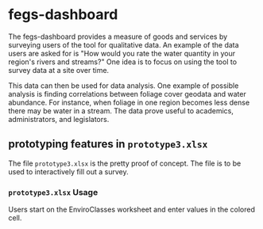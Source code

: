 # fegs-dashboard
The fegs-dashboard provides a measure of goods and services by surveying users of the tool for qualitative data. An example of the data users are asked for is "How would you rate the water quantity in your region's rivers and streams?" One idea is to focus on using the tool to survey data at a site over time.

This data can then be used for data analysis. One example of possible analysis is finding correlations between foliage cover geodata and water abundance. For instance, when foliage in one region becomes less dense there may be water in a stream. The data prove useful to academics, administrators, and legislators.

## prototyping features in `prototype3.xlsx`
The file `prototype3.xlsx` is the pretty proof of concept. The file is to be used to interactively fill out a survey.

### `prototype3.xlsx` Usage
Users start on the EnviroClasses worksheet and enter values in the colored cell.
